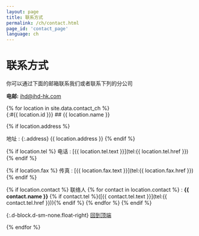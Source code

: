 ```yaml
---
layout: page
title: 联系方式
permalink: /ch/contact.html
page_id: 'contact_page'
language: ch
---
```


# 联系方式

<div class="row"><div class="col-md-12">
你可以通过下面的邮箱联系我们或者联系下列的分公司

**电邮:** [ihd@ihd-hk.com](mailto:ihd@ihd-hk.com)
</div></div>

<div class="row">
{% for location in site.data.contact_ch %}
<div class="col-md-6 my-4">
{:#{{ location.id }}}
## {{ location.name }}

{% if location.address %}

地址
: {:.address} {{ location.address }}
{% endif %}


{% if location.tel %}
电话
: [{{ location.tel.text }}](tel:{{ location.tel.href }})
{% endif %}


{% if location.fax %}
传真
: [{{ location.fax.text }}](tel:{{ location.fax.href }})
{% endif %}


{% if location.contact %}
联络人
{% for contact in location.contact %}
: **{{ contact.name }}** {% if contact.tel %}([{{ contact.tel.text }}](tel:{{ contact.tel.href }})){% endif %}
{% endfor %}
{% endif %}

{:.d-block.d-sm-none.float-right}
[回到顶端](#page)
</div>
{% endfor %}

</div>
